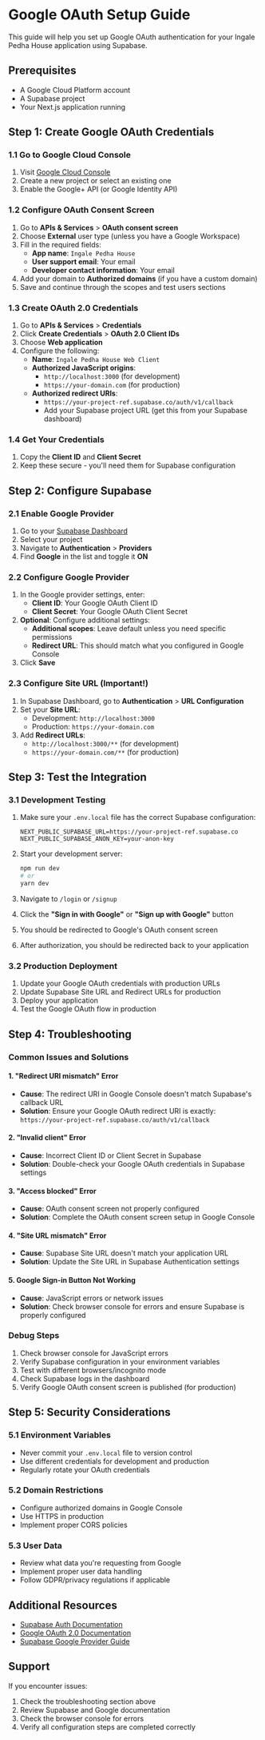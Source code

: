 # Google OAuth Setup Guide

This guide will help you set up Google OAuth authentication for your Ingale Pedha House application using Supabase.

## Prerequisites

- A Google Cloud Platform account
- A Supabase project
- Your Next.js application running

## Step 1: Create Google OAuth Credentials

### 1.1 Go to Google Cloud Console

1. Visit [Google Cloud Console](https://console.cloud.google.com/)
2. Create a new project or select an existing one
3. Enable the Google+ API (or Google Identity API)

### 1.2 Configure OAuth Consent Screen

1. Go to **APIs & Services** > **OAuth consent screen**
2. Choose **External** user type (unless you have a Google Workspace)
3. Fill in the required fields:
   - **App name**: `Ingale Pedha House`
   - **User support email**: Your email
   - **Developer contact information**: Your email
4. Add your domain to **Authorized domains** (if you have a custom domain)
5. Save and continue through the scopes and test users sections

### 1.3 Create OAuth 2.0 Credentials

1. Go to **APIs & Services** > **Credentials**
2. Click **Create Credentials** > **OAuth 2.0 Client IDs**
3. Choose **Web application**
4. Configure the following:
   - **Name**: `Ingale Pedha House Web Client`
   - **Authorized JavaScript origins**:
     - `http://localhost:3000` (for development)
     - `https://your-domain.com` (for production)
   - **Authorized redirect URIs**:
     - `https://your-project-ref.supabase.co/auth/v1/callback`
     - Add your Supabase project URL (get this from your Supabase dashboard)

### 1.4 Get Your Credentials

1. Copy the **Client ID** and **Client Secret**
2. Keep these secure - you'll need them for Supabase configuration

## Step 2: Configure Supabase

### 2.1 Enable Google Provider

1. Go to your [Supabase Dashboard](https://app.supabase.com/)
2. Select your project
3. Navigate to **Authentication** > **Providers**
4. Find **Google** in the list and toggle it **ON**

### 2.2 Configure Google Provider

1. In the Google provider settings, enter:
   - **Client ID**: Your Google OAuth Client ID
   - **Client Secret**: Your Google OAuth Client Secret
2. **Optional**: Configure additional settings:
   - **Additional scopes**: Leave default unless you need specific permissions
   - **Redirect URL**: This should match what you configured in Google Console
3. Click **Save**

### 2.3 Configure Site URL (Important!)

1. In Supabase Dashboard, go to **Authentication** > **URL Configuration**
2. Set your **Site URL**:
   - Development: `http://localhost:3000`
   - Production: `https://your-domain.com`
3. Add **Redirect URLs**:
   - `http://localhost:3000/**` (for development)
   - `https://your-domain.com/**` (for production)

## Step 3: Test the Integration

### 3.1 Development Testing

1. Make sure your `.env.local` file has the correct Supabase configuration:

   ```env
   NEXT_PUBLIC_SUPABASE_URL=https://your-project-ref.supabase.co
   NEXT_PUBLIC_SUPABASE_ANON_KEY=your-anon-key
   ```

2. Start your development server:

   ```bash
   npm run dev
   # or
   yarn dev
   ```

3. Navigate to `/login` or `/signup`
4. Click the **"Sign in with Google"** or **"Sign up with Google"** button
5. You should be redirected to Google's OAuth consent screen
6. After authorization, you should be redirected back to your application

### 3.2 Production Deployment

1. Update your Google OAuth credentials with production URLs
2. Update Supabase Site URL and Redirect URLs for production
3. Deploy your application
4. Test the Google OAuth flow in production

## Step 4: Troubleshooting

### Common Issues and Solutions

#### 1. "Redirect URI mismatch" Error

- **Cause**: The redirect URI in Google Console doesn't match Supabase's callback URL
- **Solution**: Ensure your Google OAuth redirect URI is exactly: `https://your-project-ref.supabase.co/auth/v1/callback`

#### 2. "Invalid client" Error

- **Cause**: Incorrect Client ID or Client Secret in Supabase
- **Solution**: Double-check your Google OAuth credentials in Supabase settings

#### 3. "Access blocked" Error

- **Cause**: OAuth consent screen not properly configured
- **Solution**: Complete the OAuth consent screen setup in Google Console

#### 4. "Site URL mismatch" Error

- **Cause**: Supabase Site URL doesn't match your application URL
- **Solution**: Update the Site URL in Supabase Authentication settings

#### 5. Google Sign-in Button Not Working

- **Cause**: JavaScript errors or network issues
- **Solution**: Check browser console for errors and ensure Supabase is properly configured

### Debug Steps

1. Check browser console for JavaScript errors
2. Verify Supabase configuration in your environment variables
3. Test with different browsers/incognito mode
4. Check Supabase logs in the dashboard
5. Verify Google OAuth consent screen is published (for production)

## Step 5: Security Considerations

### 5.1 Environment Variables

- Never commit your `.env.local` file to version control
- Use different credentials for development and production
- Regularly rotate your OAuth credentials

### 5.2 Domain Restrictions

- Configure authorized domains in Google Console
- Use HTTPS in production
- Implement proper CORS policies

### 5.3 User Data

- Review what data you're requesting from Google
- Implement proper user data handling
- Follow GDPR/privacy regulations if applicable

## Additional Resources

- [Supabase Auth Documentation](https://supabase.com/docs/guides/auth)
- [Google OAuth 2.0 Documentation](https://developers.google.com/identity/protocols/oauth2)
- [Supabase Google Provider Guide](https://supabase.com/docs/guides/auth/social-login/auth-google)

## Support

If you encounter issues:

1. Check the troubleshooting section above
2. Review Supabase and Google documentation
3. Check the browser console for errors
4. Verify all configuration steps are completed correctly
